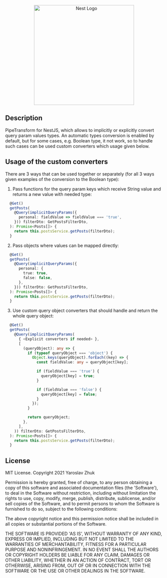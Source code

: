 <p align="center">
  <a href="http://nestjs.com/" target="blank"><img src="https://nestjs.com/img/logo_text.svg" width="320" alt="Nest Logo" /></a>
</p>

[travis-image]: https://api.travis-ci.org/nestjs/nest.svg?branch=master
[travis-url]: https://travis-ci.org/nestjs/nest
[linux-image]: https://img.shields.io/travis/nestjs/nest/master.svg?label=linux
[linux-url]: https://travis-ci.org/nestjs/nest

## Description

PipeTransform for NestJS, which allows to implicitly or explicitly convert query param values types. An automatic types conversion is enabled by default, but for some cases, e.g. Boolean type, it not work, so to handle such cases can be used custom converters which usage given below.

## Usage of the custom converters

There are 3 ways that can be used together or separately (for all 3 ways given examples of the conversion to the Boolean type):
1. Pass functions for the query param keys which receive String value and returns a new value with needed type:

```typescript
  @Get()
  getPosts(
    @Query(implicitQueryParams({
      personal: fieldValue => fieldValue === 'true',
    })) filterDto: GetPostsFilterDto,
  ): Promise<Posts[]> {
    return this.postsService.getPosts(filterDto);
  }
```

2. Pass objects where values can be mapped directly:

```typescript
  @Get()
  getPosts(
    @Query(implicitQueryParams({
      personal: {
        true: true,
        false: false,
      },
    })) filterDto: GetPostsFilterDto,
  ): Promise<Posts[]> {
    return this.postsService.getPosts(filterDto);
  }
```

3. Use custom query object converters that should handle and return the whole query object:

```typescript
  @Get()
  getPosts(
    @Query(implicitQueryParams(
      { <Explicit converters if needed> },
      [
        (queryObject): any => {
          if (typeof queryObject === 'object') {
            Object.keys(queryObject).forEach((key) => {
              const fieldValue: any = queryObject[key];

              if (fieldValue === 'true') {
                queryObject[key] = true;
              }

              if (fieldValue === 'false') {
                queryObject[key] = false;
              }
            });
          }

          return queryObject;
        },
      ],
    )) filterDto: GetPostsFilterDto,
  ): Promise<Posts[]> {
    return this.postsService.getPosts(filterDto);
  }
```

## License

MIT License. Copyright 2021 Yaroslav Zhuk

Permission is hereby granted, free of charge, to any person obtaining
a copy of this software and associated documentation files (the
'Software'), to deal in the Software without restriction, including
without limitation the rights to use, copy, modify, merge, publish,
distribute, sublicense, and/or sell copies of the Software, and to
permit persons to whom the Software is furnished to do so, subject to
the following conditions:

The above copyright notice and this permission notice shall be
included in all copies or substantial portions of the Software.

THE SOFTWARE IS PROVIDED 'AS IS', WITHOUT WARRANTY OF ANY KIND,
EXPRESS OR IMPLIED, INCLUDING BUT NOT LIMITED TO THE WARRANTIES OF
MERCHANTABILITY, FITNESS FOR A PARTICULAR PURPOSE AND NONINFRINGEMENT.
IN NO EVENT SHALL THE AUTHORS OR COPYRIGHT HOLDERS BE LIABLE FOR ANY
CLAIM, DAMAGES OR OTHER LIABILITY, WHETHER IN AN ACTION OF CONTRACT,
TORT OR OTHERWISE, ARISING FROM, OUT OF OR IN CONNECTION WITH THE
SOFTWARE OR THE USE OR OTHER DEALINGS IN THE SOFTWARE.

